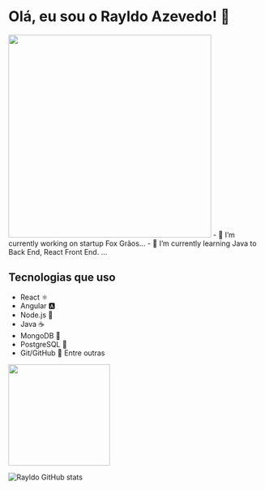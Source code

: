 # Olá, eu sou o Rayldo Azevedo! 👋

<img src="https://media2.giphy.com/media/v1.Y2lkPTc5MGI3NjExMmxpZGx1bWg5bXFubHJvaXJ4YWIzb2RuZnhnYWN0YnMwdTU4MzltaSZlcD12MV9pbnRlcm5hbF9naWZfYnlfaWQmY3Q9Zw/8dHbDZUgQuyI/giphy.gif" width="400px"  />
- 🔭 I’m currently working on startup Fox Grãos...
- 🌱 I’m currently learning Java to Back End, React Front End. ...

## Tecnologias que uso
- React ⚛️
- Angular 🅰️
- Node.js 🚀
- Java ☕
- MongoDB 🍃
- PostgreSQL 🐘
- Git/GitHub 🖖
Entre outras

<img src="https://media3.giphy.com/media/v1.Y2lkPTc5MGI3NjExOG94bDI2M2ltNWpoMXU3YXo0OHVscXFqY2UyODJ4OG5pbXc2ZDFxYiZlcD12MV9pbnRlcm5hbF9naWZfYnlfaWQmY3Q9Zw/xT1XGC8nIdwGgjgpa0/giphy.gif" width="200px"  />

![Rayldo GitHub stats](https://github-readme-stats.vercel.app/api?username=RayldoAzevedo&show_icons=true&theme=radical)
